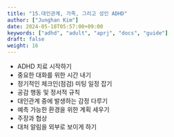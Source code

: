 ```yaml
---
title: "15.대인관계, 가족, 그리고 성인 ADHD"
author: ["Junghan Kim"]
date: 2024-05-18T05:57:00+09:00
keywords: ["adhd", "adult", "aprj", "docs", "guide"]
draft: false
weight: 16
---
```


<!--more-->

-   ADHD 치료 시작하기
-   중요한 대화를 위한 시간 내기
-   정기적인 체크인(점검) 미팅 일정 잡기
-   공감 행동 및 정서적 규칙
-   대인관계 중에 발생하는 감정 다루기
-   예측 가능한 환경을 위한 계획 세우기
-   주장과 협상
-   대처 알림을 외부로 보이게 하기
